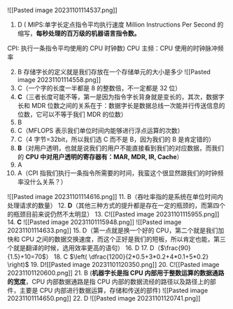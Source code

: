 ![[Pasted image 20231101114537.png]]
1. D (
MIPS:单字长定点指令平均执行速度 Million Instructions Per Second 的缩写，**每秒处理的百万级的机器语言指令数。**

CPI: 执行一条指令平均使用的 CPU 时钟数)
CPU 主频：CPU 使用的时钟脉冲频率

2. B
存储字长的定义就是我们存放在一个存储单元的大小是多少
![[Pasted image 20231101114558.png]]
3. C（一个字的长度一半都是 8 的整数倍，不一定都是 32 位）
4. **C**（三者长度可能不等，第一是因为指令字长背身就是变长的，其次，数据字长和 MDR 位数之间的关系在于：数据字长是数据总线一次能并行传送信息的位数，它可以不等于我们 MDR 的位数）
5. B
6. C（MFLOPS 表示我们单位时间内能够进行浮点运算的次数）
7. C（4 字节=32bit，所以我们选 C 而不是 B，因为我们的 B 是肯定错的）
8. **B**（对用户透明，也就是说我们的用户不能直接看到我们的对应数据，而我们的 **CPU 中对用户透明的寄存器有：MAR, MDR, IR, Cache**）
9. A
10. A（CPI 指我们执行一条指令所需要的时间，我蛮这个很显然跟我们的时钟频率没什么关系？）

![[Pasted image 20231101114616.png]]
11. B（吞吐率指的是系统在单位时间内处理请求的数量）
12. **D**（其他三种方式的提升都是存在一定的瓶颈的，而第四个的瓶颈目前来说仍然不太明显）
13. C![[Pasted image 20231101115955.png]]
14. **C**
![[Pasted image 20231101115948.png]]
![[Pasted image 20231101114633.png]]
15. D（第一点就是换一个好的 CPU，第二个就是我们加快和 CPU 之间的数据交换速度，而这个正好是我们的短板，所以肯定也能，第三个就是翻译的时候，选用效率更高的语句）
16. D
17. D（$\frac{90}{1.5}+10=70$）
18. C $\left( \dfrac{1200}{2*0.5+3*0.2+4*0.1+5*0.2} \right)$
19. D![[Pasted image 20231101120350.png]]
20. C![[Pasted image 20231101120600.png]]
21. B (**机器字长是指 CPU 内部用于整数运算的数据通路的宽度**，CPU 内部数据通路是指 CPU 内部的数据流经的路径以及路径上的部件，主要是 CPU 内部进行数据运算，存储和传送的部件)
![[Pasted image 20231101114650.png]]
22. D
![[Pasted image 20231101120741.png]]
